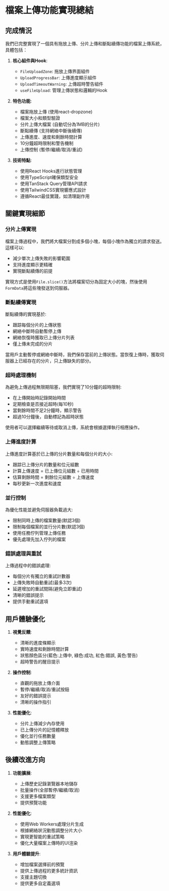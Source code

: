 # 檔案上傳功能實現總結

## 完成情況

我們已完整實現了一個具有拖放上傳、分片上傳和斷點續傳功能的檔案上傳系統，具體包括：

1. **核心組件與Hook**:
   - `FileUploadZone`: 拖放上傳界面組件
   - `UploadProgressBar`: 上傳進度顯示組件
   - `UploadTimeoutWarning`: 上傳超時警告組件
   - `useFileUpload`: 管理上傳狀態和邏輯的Hook

2. **特色功能**:
   - 檔案拖放上傳 (使用react-dropzone)
   - 檔案大小和類型驗證
   - 分片上傳大檔案 (自動切分為1MB的分片)
   - 斷點續傳 (支持網絡中斷後續傳)
   - 上傳進度、速度和剩餘時間計算
   - 10分鐘超時限制和警告機制
   - 上傳控制 (暫停/繼續/取消/重試)

3. **技術特點**:
   - 使用React Hooks進行狀態管理
   - 使用TypeScript確保類型安全
   - 使用TanStack Query管理API請求
   - 使用TailwindCSS實現響應式設計
   - 遵循React最佳實踐，如清理副作用

## 關鍵實現細節

### 分片上傳實現
檔案上傳過程中，我們將大檔案分割成多個小塊，每個小塊作為獨立的請求發送。這樣可以:
- 減少單次上傳失敗的影響範圍
- 支持進度顯示更精確
- 實現斷點續傳的前提

實現方式是使用`File.slice()`方法將檔案切分為固定大小的塊，然後使用`FormData`將這些塊發送到伺服器。

### 斷點續傳實現
斷點續傳的實現基於:
- 跟踪每個分片的上傳狀態
- 網絡中斷時自動暫停上傳
- 網絡恢復時獲取已上傳分片列表
- 僅上傳未完成的分片

當用戶主動暫停或網絡中斷時，我們保存當前的上傳狀態。當恢復上傳時，獲取伺服器上已經存在的分片，只上傳缺失的部分。

### 超時處理機制
為避免上傳過程無限期阻塞，我們實現了10分鐘的超時限制:
- 在上傳開始時記錄開始時間
- 定期檢查是否接近超時(每10秒)
- 當剩餘時間不足2分鐘時，顯示警告
- 超過10分鐘後，自動標記為超時狀態

使用者可以選擇繼續等待或取消上傳，系統會根據選擇執行相應操作。

### 上傳進度計算
上傳進度計算基於已上傳的分片數量和每個分片的大小:
- 跟踪已上傳分片的數量和位元組數
- 計算上傳速度 = 已上傳位元組數 ÷ 已用時間
- 估算剩餘時間 = 剩餘位元組數 ÷ 上傳速度
- 每秒更新一次進度和速度

### 並行控制
為優化性能並避免伺服器負載過大:
- 限制同時上傳的檔案數量(默認3個)
- 限制每個檔案的並行分片數(默認3個)
- 使用任務佇列管理上傳任務
- 優先處理先加入佇列的檔案

### 錯誤處理與重試
上傳過程中的錯誤處理:
- 每個分片有獨立的重試計數器
- 上傳失敗時自動重試(最多3次)
- 延遲增加的重試間隔(避免立即重試)
- 清晰的錯誤提示
- 提供手動重試選項

## 用戶體驗優化

1. **視覺反饋**:
   - 清晰的進度條顯示
   - 實時速度和剩餘時間計算
   - 狀態顏色區分(藍色:上傳中, 綠色:成功, 紅色:錯誤, 黃色:警告)
   - 超時警告的醒目提示

2. **操作控制**:
   - 直觀的拖放上傳介面
   - 暫停/繼續/取消/重試按鈕
   - 友好的錯誤提示
   - 清晰的操作指引

3. **性能優化**:
   - 分片上傳減少內存使用
   - 已上傳分片的記憶體釋放
   - 優化並行任務數量
   - 動態調整上傳策略

## 後續改進方向

1. **功能擴展**:
   - 上傳歷史記錄瀏覽器本地儲存
   - 批量操作(全部暫停/繼續/取消)
   - 支援更多檔案類型
   - 提供預覽功能

2. **性能優化**:
   - 使用Web Workers處理分片生成
   - 根據網絡狀況動態調整分片大小
   - 實現更智能的重試策略
   - 優化大量檔案上傳時的UI渲染

3. **用戶體驗提升**:
   - 增加檔案選擇前的預覽
   - 提供上傳過程的更多統計資訊
   - 支援主題切換
   - 提供更多自定義選項 